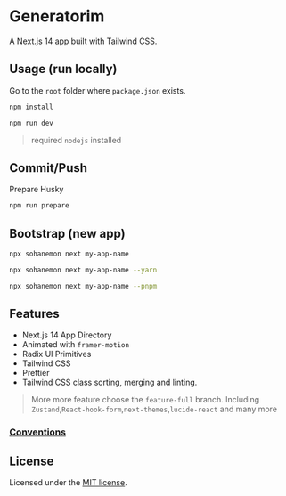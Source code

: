 # Generatorim

A Next.js 14 app built with Tailwind CSS.

## Usage (run locally)

Go to the `root` folder where `package.json` exists.

```bash
npm install
```

```bash
npm run dev
```

> required `nodejs` installed

## Commit/Push

Prepare Husky

```bash
npm run prepare
```

## Bootstrap (new app)

```bash
npx sohanemon next my-app-name
```

```bash
npx sohanemon next my-app-name --yarn
```

```bash
npx sohanemon next my-app-name --pnpm
```

## Features

- Next.js 14 App Directory
- Animated with `framer-motion`
- Radix UI Primitives
- Tailwind CSS
- Prettier
- Tailwind CSS class sorting, merging and linting.

> More more feature choose the `feature-full` branch. Including `Zustand`,`React-hook-form`,`next-themes`,`lucide-react` and many more

### [Conventions](./CONVENTION.md)

## License

Licensed under the [MIT license](https://github.com/sohanemon/ui-init/blob/main/LICENSE).
